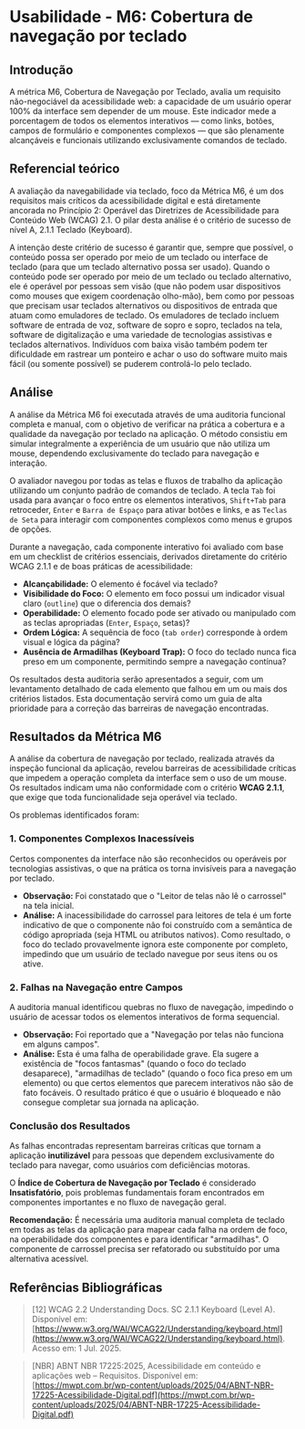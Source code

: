 # Usabilidade - M6: Cobertura de navegação por teclado

## Introdução

  A métrica M6, Cobertura de Navegação por Teclado, avalia um requisito não-negociável da acessibilidade web: a capacidade de um usuário 
  operar 100% da interface sem depender de um mouse. Este indicador mede a porcentagem de todos os elementos interativos — como links, botões, 
  campos de formulário e componentes complexos — que são plenamente alcançáveis e funcionais utilizando exclusivamente comandos de teclado.

## Referencial teórico 

  A avaliação da navegabilidade via teclado, foco da Métrica M6, é um dos requisitos mais críticos da acessibilidade digital e está 
  diretamente ancorada no Princípio 2: Operável das Diretrizes de Acessibilidade para Conteúdo Web (WCAG) 2.1. O pilar desta análise é o 
  critério de sucesso de nível A, 2.1.1 Teclado (Keyboard). 
 
  A intenção deste critério de sucesso é garantir que, sempre que possível, o conteúdo possa ser operado por meio de um teclado ou interface 
  de teclado (para que um teclado alternativo possa ser usado). Quando o conteúdo pode ser operado por meio de um teclado ou teclado 
  alternativo, ele é operável por pessoas sem visão (que não podem usar dispositivos como mouses que exigem coordenação olho-mão), bem como 
  por pessoas que precisam usar teclados alternativos ou dispositivos de entrada que atuam como emuladores de teclado. Os emuladores de 
  teclado incluem software de entrada de voz, software de sopro e sopro, teclados na tela, software de digitalização e uma variedade de 
  tecnologias assistivas e teclados alternativos. Indivíduos com baixa visão também podem ter dificuldade em rastrear um ponteiro e achar o 
  uso do software muito mais fácil (ou somente possível) se puderem controlá-lo pelo teclado.

## Análise

A análise da Métrica M6 foi executada através de uma auditoria funcional completa e manual, com o objetivo de verificar na prática a cobertura e a qualidade da navegação por teclado na aplicação. O método consistiu em simular integralmente a experiência de um usuário que não utiliza um mouse, dependendo exclusivamente do teclado para navegação e interação.

O avaliador navegou por todas as telas e fluxos de trabalho da aplicação utilizando um conjunto padrão de comandos de teclado. A tecla `Tab` foi usada para avançar o foco entre os elementos interativos, `Shift+Tab` para retroceder, `Enter` e `Barra de Espaço` para ativar botões e links, e as `Teclas de Seta` para interagir com componentes complexos como menus e grupos de opções.

Durante a navegação, cada componente interativo foi avaliado com base em um checklist de critérios essenciais, derivados diretamente do critério WCAG 2.1.1 e de boas práticas de acessibilidade:

* **Alcançabilidade:** O elemento é focável via teclado?
* **Visibilidade do Foco:** O elemento em foco possui um indicador visual claro (`outline`) que o diferencia dos demais?
* **Operabilidade:** O elemento focado pode ser ativado ou manipulado com as teclas apropriadas (`Enter`, `Espaço`, setas)?
* **Ordem Lógica:** A sequência de foco (`tab order`) corresponde à ordem visual e lógica da página?
* **Ausência de Armadilhas (Keyboard Trap):** O foco do teclado nunca fica preso em um componente, permitindo sempre a navegação contínua?

Os resultados desta auditoria serão apresentados a seguir, com um levantamento detalhado de cada elemento que falhou em um ou mais dos critérios listados. Esta documentação servirá como um guia de alta prioridade para a correção das barreiras de navegação encontradas.


## Resultados da Métrica M6

A análise da cobertura de navegação por teclado, realizada através da inspeção funcional da aplicação, revelou barreiras de acessibilidade críticas que impedem a operação completa da interface sem o uso de um mouse. Os resultados indicam uma não conformidade com o critério **WCAG 2.1.1**, que exige que toda funcionalidade seja operável via teclado.

Os problemas identificados foram:

### 1. Componentes Complexos Inacessíveis

Certos componentes da interface não são reconhecidos ou operáveis por tecnologias assistivas, o que na prática os torna invisíveis para a navegação por teclado.

* **Observação:** Foi constatado que o "Leitor de telas não lê o carrossel" na tela inicial.
* **Análise:** A inacessibilidade do carrossel para leitores de tela é um forte indicativo de que o componente não foi construído com a semântica de código apropriada (seja HTML ou atributos nativos). Como resultado, o foco do teclado provavelmente ignora este componente por completo, impedindo que um usuário de teclado navegue por seus itens ou os ative.

### 2. Falhas na Navegação entre Campos

A auditoria manual identificou quebras no fluxo de navegação, impedindo o usuário de acessar todos os elementos interativos de forma sequencial.

* **Observação:** Foi reportado que a "Navegação por telas não funciona em alguns campos".
* **Análise:** Esta é uma falha de operabilidade grave. Ela sugere a existência de "focos fantasmas" (quando o foco do teclado desaparece), "armadilhas de teclado" (quando o foco fica preso em um elemento) ou que certos elementos que parecem interativos não são de fato focáveis. O resultado prático é que o usuário é bloqueado e não consegue completar sua jornada na aplicação.

### Conclusão dos Resultados

As falhas encontradas representam barreiras críticas que tornam a aplicação **inutilizável** para pessoas que dependem exclusivamente do teclado para navegar, como usuários com deficiências motoras.

O **Índice de Cobertura de Navegação por Teclado** é considerado **Insatisfatório**, pois problemas fundamentais foram encontrados em componentes importantes e no fluxo de navegação geral.

**Recomendação:** É necessária uma auditoria manual completa de teclado em todas as telas da aplicação para mapear cada falha na ordem de foco, na operabilidade dos componentes e para identificar "armadilhas". O componente de carrossel precisa ser refatorado ou substituído por uma alternativa acessível.

## Referências Bibliográficas

> [12] WCAG 2.2 Understanding Docs. SC 2.1.1 Keyboard (Level A). Disponível em: [https://www.w3.org/WAI/WCAG22/Understanding/keyboard.html](https://www.w3.org/WAI/WCAG22/Understanding/keyboard.html). Acesso em: 1 Jul. 2025.

> [NBR] ABNT NBR 17225:2025, Acessibilidade em conteúdo e aplicações web – Requisitos. Disponível em: [https://mwpt.com.br/wp-content/uploads/2025/04/ABNT-NBR-17225-Acessibilidade-Digital.pdf](https://mwpt.com.br/wp-content/uploads/2025/04/ABNT-NBR-17225-Acessibilidade-Digital.pdf)
